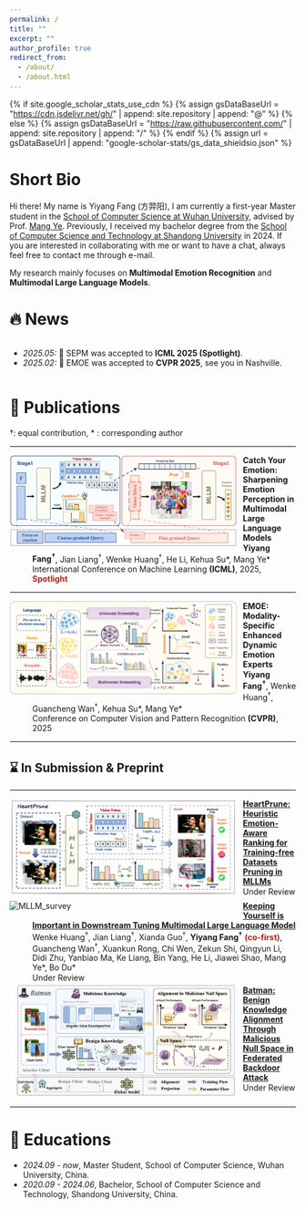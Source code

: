 ```yaml
---
permalink: /
title: ""
excerpt: ""
author_profile: true
redirect_from: 
  - /about/
  - /about.html
---
```


<style>
  dl {
    margin-top: 1px;
    margin-bottom: 5px; /* 调整这个值以获得合适的间距 */
    clear: both;
  }

  img {
    display: block;
    margin: 0px 10px 10px 0px; /* 图片居中 上右下左*/ 
    max-width: 100%; /* 限制图片最大宽度 */
  }

  hr {
    border: 1px solid #ebebeb; /* 调整分隔线的颜色和样式 */
    /* margin: 10px;  */
    clear: both; 
  }


  dl dd {
  color: #; 
  margin-top: 1px; 
  margin-bottom: 1px;
}

  dl dd strong {
  font-weight: bold;
  }


  .publication-title {
    font-weight: bold;
  }

  .image-container {
    display: flex;
    justify-content: center;
    gap: 10px; /* 控制图片间距 */
    margin: 20px 0;
  }

  .image-container img {
    max-width: 150px; /* 控制最大宽度 */
    height: auto;
    margin: 0; /* 移除原来的 margin */
  }

  .co-first {
    color: #B02418;
  }

  .spotlight {
    color: #B02418;
  }
  
</style>

{% if site.google_scholar_stats_use_cdn %}
{% assign gsDataBaseUrl = "https://cdn.jsdelivr.net/gh/" | append: site.repository | append: "@" %}
{% else %}
{% assign gsDataBaseUrl = "https://raw.githubusercontent.com/" | append: site.repository | append: "/" %}
{% endif %}
{% assign url = gsDataBaseUrl | append: "google-scholar-stats/gs_data_shieldsio.json" %}

<span class='anchor' id='about-me'></span>


# Short Bio

Hi there! My name is Yiyang Fang (方羿阳), I am currently a first-year Master student in the [School of Computer Science at Wuhan University](https://cs.whu.edu.cn/), advised by Prof. [Mang Ye](https://scholar.google.com/citations?user=j-HxRy0AAAAJ&hl=zh-CN). Previously, I received my bachelor degree from the [School of Computer Science and Technology at Shandong University](https://www.cs.sdu.edu.cn/) in 2024. If you are interested in collaborating with me or want to have a chat, always feel free to contact me through e-mail.

My research mainly focuses on **Multimodal Emotion Recognition** and **Multimodal Large Language Models**.




# 🔥 News
<div style="max-height: 200px; overflow-y: auto;">
<ul>
  <li><em>2025.05:</em> 🌟 SEPM was accepted to <strong>ICML 2025 (Spotlight)</strong>.</li>
  <li><em>2025.02:</em> 🚀 EMOE was accepted to <strong>CVPR 2025</strong>, see you in Nashville.</li>
</ul>
</div>

# 📝 Publications 

&dagger;: equal contribution, * : corresponding author

<hr>

<dl>
  <dt><img align="left" width="400" src="../images/paper/SEPM.png" alt="SEPM"></dt>
  <dd><a class="publication-title">Catch Your Emotion: Sharpening Emotion Perception in Multimodal Large Language Models</a></dd>
  <dd><strong>Yiyang Fang<sup>&dagger;</sup></strong>, Jian Liang<sup>&dagger;</sup>, Wenke Huang<sup>&dagger;</sup>, He Li, Kehua Su*, Mang Ye*</dd>
  <dd>International Conference on Machine Learning  <strong>(ICML)</strong>, 2025, <strong><span class="spotlight">Spotlight</span></strong></dd>
</dl>

<hr>

<dl>
  <dt><img align="left" width="400" src="../images/paper/EMOE.png" alt="EMOE"></dt>
  <dd><a class="publication-title">EMOE: Modality-Specific Enhanced Dynamic Emotion Experts</a></dd>
  <dd><strong>Yiyang Fang<sup>&dagger;</sup></strong>, Wenke Huang<sup>&dagger;</sup>, Guancheng Wan<sup>&dagger;</sup>, Kehua Su*, Mang Ye*</dd>
  <dd>Conference on Computer Vision and Pattern Recognition <strong>(CVPR)</strong>, 2025</dd>
</dl>

<hr>

## ⌛️ In Submission & Preprint

<hr>

<dl>
  <dt><img align="left" width="400" src="../images/paper/HeartPrune.png" alt="HeartPrune"></dt>
  <dd><a href="https://arxiv.org/abs/2503.04543" class="publication-title">HeartPrune: Heuristic Emotion-Aware Ranking for Training-free Datasets Pruning in MLLMs</a></dd>
  <dd>Under Review</dd>
</dl>

<dl>
  <dt><img align="left" width="400" src="../images/paper/MLLM_survey.png" alt="MLLM_survey"></dt>
  <dd><a href="https://arxiv.org/abs/2503.04543" class="publication-title">Keeping Yourself is Important in Downstream Tuning Multimodal Large Language Model</a></dd>
  <dd>Wenke Huang<sup>&dagger;</sup>, Jian Liang<sup>&dagger;</sup>, Xianda Guo<sup>&dagger;</sup>, <strong>Yiyang Fang<sup>&dagger;</sup></strong> <strong><span class="co-first">(co-first)</span></strong>, Guancheng Wan<sup>&dagger;</sup>, Xuankun Rong, Chi Wen, Zekun Shi, Qingyun Li, Didi Zhu, Yanbiao Ma, Ke Liang, Bin Yang, He Li, Jiawei Shao, Mang Ye*, Bo Du*</dd>
  <dd>Under Review</dd>
</dl>

<dl>
  <dt><img align="left" width="400" src="../images/paper/Batman.png" alt="Batman"></dt>
  <dd><a href="https://arxiv.org/abs/2503.04543" class="publication-title">Batman: Benign Knowledge Alignment Through Malicious Null Space in Federated Backdoor Attack</a></dd>
  <dd>Under Review</dd>
</dl>


<hr>


# 📖 Educations

- *2024.09 - now*, Master Student, School of Computer Science, Wuhan University, China.
- *2020.09 - 2024.06*, Bachelor, School of Computer Science and Technology, Shandong University, China.

